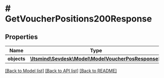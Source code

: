 # # GetVoucherPositions200Response

## Properties

Name | Type | Description | Notes
------------ | ------------- | ------------- | -------------
**objects** | [**\Itsmind\Sevdesk\Model\ModelVoucherPosResponse[]**](ModelVoucherPosResponse.md) |  | [optional]

[[Back to Model list]](../../README.md#models) [[Back to API list]](../../README.md#endpoints) [[Back to README]](../../README.md)
